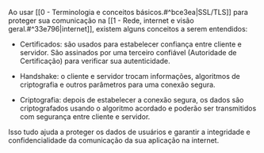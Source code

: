 Ao usar [[0 - Terminologia e conceitos básicos.#^bce3ea|SSL/TLS]] para proteger sua comunicação na [[1 - Rede, internet e visão geral.#^33e796|internet]], existem alguns conceitos a serem entendidos:

* Certificados: são usados para estabelecer confiança entre cliente e servidor. São assinados por uma terceiro confiável (Autoridade de Certificação) para verificar sua autenticidade.

* Handshake: o cliente e servidor trocam informações, algoritmos de criptografia e outros parâmetros para uma conexão segura.

* Criptografia: depois de estabelecer a conexão segura, os dados são criptografados usando o algoritmo acordado e poderão ser transmitidos com segurança entre cliente e servidor.

Isso tudo ajuda a proteger os dados de usuários e garantir a integridade e confidencialidade da comunicação da sua aplicação na internet.